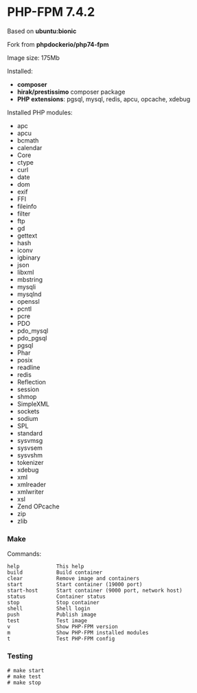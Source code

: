 # PHP-FPM 7.4.2

Based on **ubuntu:bionic**

Fork from **phpdockerio/php74-fpm**

Image size: 175Mb

Installed:

* **composer**
* **hirak/prestissimo** composer package
* **PHP extensions**: pgsql, mysql, redis, apcu, opcache, xdebug 

Installed PHP modules:

* apc
* apcu
* bcmath
* calendar
* Core
* ctype
* curl
* date
* dom
* exif
* FFI
* fileinfo
* filter
* ftp
* gd
* gettext
* hash
* iconv
* igbinary
* json
* libxml
* mbstring
* mysqli
* mysqlnd
* openssl
* pcntl
* pcre
* PDO
* pdo_mysql
* pdo_pgsql
* pgsql
* Phar
* posix
* readline
* redis
* Reflection
* session
* shmop
* SimpleXML
* sockets
* sodium
* SPL
* standard
* sysvmsg
* sysvsem
* sysvshm
* tokenizer
* xdebug
* xml
* xmlreader
* xmlwriter
* xsl
* Zend OPcache
* zip
* zlib

### Make

Commands:

```
help            This help
build           Build container
clear           Remove image and containers
start           Start container (19000 port)
start-host      Start container (9000 port, network host)
status          Container status
stop            Stop container
shell           Shell login
push            Publish image
test            Test image
v               Show PHP-FPM version
m               Show PHP-FPM installed modules
t               Test PHP-FPM config
```

### Testing

```
# make start
# make test
# make stop
```

